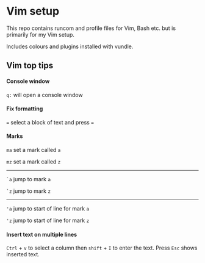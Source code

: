 # Vim setup

This repo contains runcom and profile files for Vim, Bash etc. but is primarily for my Vim setup.

Includes colours and plugins installed with vundle.


## Vim top tips

#### Console window

`q:` will open a console window

#### Fix formatting

`=` select a block of text and press `=`

#### Marks
`ma` set a mark called `a`

`mz` set a mark called `z`

---

`` `a `` jump to mark `a`

`` `z `` jump to mark `z`

---

`'a` jump to start of line for mark `a`

`'z` jump to start of line for mark `z`

#### Insert text on multiple lines
`Ctrl` + `v` to select a column then `shift` + `I` to enter the text. Press `Esc` shows inserted text.



